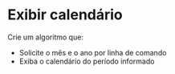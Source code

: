 # Exibir calendário

Crie um algoritmo que:</br>

- Solicite o mês e o ano por linha de comando
- Exiba o calendário do período informado
